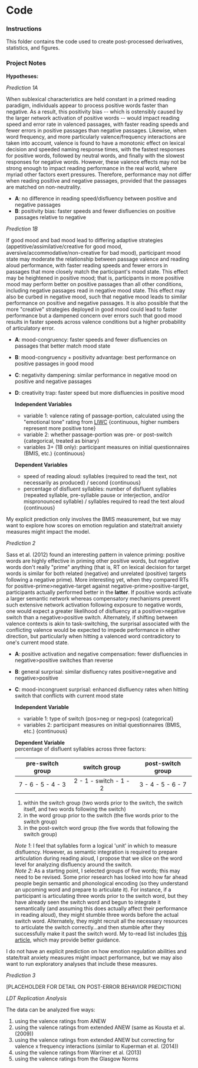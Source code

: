 # Code

### Instructions
This folder contains the code used to create post-processed derivatives, statistics, and figures.


### Project Notes

**Hypotheses:**

_Prediction 1A_

When sublexical characteristics are held constant in a primed reading paradigm, individuals appear to process positive words faster than negative.  As a result, this positivity bias -- which is ostensibly caused by the larger network activation of positive words -- would impact reading speed and error rate in valenced passages, with faster reading speeds and fewer errors in positive passages than negative passages.  Likewise, when word frequency, and more particularly valence/frequency interactions are taken into account, valence is found to have a monotonic effect on lexical decision and speeded naming response times, with the fastest responses for positive words, followed by neutral words, and finally with the slowest responses for negative words.  However, these valence effects may not be strong enough to impact reading performance in the real world, where myriad other factors exert pressures.  Therefore, performance may not differ when reading positive and negative passages, provided that the passages are matched on non-neutrality.
* **A**: no difference in reading speed/disfluency between positive and negative passages
* **B**: positivity bias: faster speeds and fewer disfluencies on positive passages relative to negative

_Prediction 1B_

If good mood and bad mood lead to differing adaptive strategies  (appetitive/assimilative/creative for good mood, aversive/accommodative/non-creative for bad mood), participant mood state may moderate the relationship between passage valence and reading aloud performance, with faster reading speeds and fewer errors in passages that more closely match the participant's mood state.  This effect may be heightened in positive mood; that is, participants in more positive mood may perform better on positive passages than all other conditions, including negative passages read in negative mood state.  This effect may also be curbed in negative mood, such that negative mood leads to similar performance on positive and negative passages.  It is also possible that the more "creative" strategies deployed in good mood could lead to faster performance but a dampened concern over errors such that good mood results in faster speeds across valence conditions but a higher probability of articulatory error.
* **A**: mood-congruency: faster speeds and fewer disfluencies on passages that better match mood state
* **B**: mood-congruency + positivity advantage: best performance on positive passages in good mood
* **C**: negativity dampening: similar performance in negative mood on positive and negative passages
* **D**: creativity trap: faster speed but more disfluencies in positive mood

    **Independent Variables**
    - variable 1: valence rating of passage-portion, calculated using the "emotional tone" rating from [LIWC](https://liwc.wpengine.com/) {continuous, higher numbers represent more positive tone}
    - variable 2: whether passage-portion was pre- or post-switch {categorical, treated as binary}
    - variables 3+ (1B only): participant measures on initial questionnaires (BMIS, etc.) {continuous}

    **Dependent Variables**
    - speed of reading aloud: syllables (required to read the text, not necessarily as produced) / second {continuous}
    - percentage of disfluent syllables: number of disfluent syllables (repeated syllable, pre-syllable pause or interjection, and/or mispronounced syllable) / syllables required to read the text aloud {continuous}

My explicit prediction only involves the BMIS measurement, but we may want to explore how scores on emotion regulation and state/trait anxiety measures might impact the model.

_Prediction 2_

Sass et al. (2012) found an interesting pattern in valence priming: positive words are highly effective in priming other positive words, but negative words don't really "prime" anything (that is, RT on lexical decision for target words is similar for both related (negative) and unrelated (positive) targets following a negative prime).  More interesting yet, when they compared RTs for positive-prime>negative-target against negative-prime>positive-target, participants actually performed better in the **latter**.  If positive words activate a larger semantic network whereas compensatory mechanisms prevent such extensive network activation following exposure to negative words, one would expect a greater likelihood of disfluency at a positive>negative switch than a negative>positive switch.  Alternately, if shifting between valence contexts is akin to task-switching, the surprisal associated with the conflicting valence would be expected to impede performance in either direction, but particularly when hitting a valenced word contradictory to one's current mood state.
* **A**: positive activation and negative compensation: fewer disfluencies in negative>positive switches than reverse
* **B**: general surprisal: similar disfluency rates positive>negative and negative>positive
* **C**: mood-incongruent surprisal: enhanced disfluency rates when hitting switch that conflicts with current mood state

    **Independent Variable**
    - variable 1: type of switch (pos>neg or neg>pos) {categorical}
    - variables 2: participant measures on initial questionnaires (BMIS, etc.) {continuous}

    **Dependent Variable**<br/>
    percentage of disfluent syllables across three factors:

    | pre-switch group| switch group | post-switch group|
    |:-: | :-: | :-: |
    | 7 - 6 - 5 - 4 - 3 | 2 - 1 - switch - 1 - 2 | 3 - 4 - 5 - 6 - 7 |

    1. within the switch group (two words prior to the switch, the switch itself, and two words following the switch)
    2. in the word group prior to the switch (the five words prior to the switch group)
    3. in the post-switch word group (the five words that following the switch group)

    *Note 1*: I feel that syllables form a logical 'unit' in which to measure disfluency.  However, as semantic integration is required to prepare articulation during reading aloud, I propose that we slice on the word level for analyzing disfluency around the switch.<br/>
    *Note 2*: As a starting point, I selected groups of five words; this may need to be revised.  Some prior research has looked into how far ahead people begin semantic and phonological encoding (so they understand an upcoming word and prepare to articulate it). For instance, if a participant is articulating three words prior to the switch word, but they have already seen the switch word and begun to integrate it semantically (and assuming this does actually affect their performance in reading aloud), they might stumble three words before the actual switch word. Alternately, they might recruit all the necessary resources to articulate the switch correctly...and then stumble after they successfully make it past the switch word. My to-read list includes [this article](https://www.frontiersin.org/articles/10.3389/fpsyg.2015.01432/full), which may provide better guidance.

I do not have an explicit prediction on how emotion regulation abilities and state/trait anxiety measures might impact performance, but we may also want to run exploratory analyses that include these measures.

_Prediction 3_

[PLACEHOLDER FOR DETAIL ON POST-ERROR BEHAVIOR PREDICTION]

_LDT Replication Analysis_

The data can be analyzed five ways:
1. using the valence ratings from ANEW
2. using the valence ratings from extended ANEW (same as Kousta et al. (2009))
3. using the valence ratings from extended ANEW but correcting for valence x frequency interactions (similar to Kuperman et al. (2014))
4. using the valence ratings from Warriner et al. (2013)
5. using the valence ratings from the Glasgow Norms